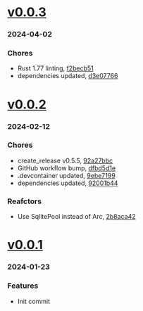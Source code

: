 # <a href='https://github.com/mrjackwills/sysup/releases/tag/v0.0.3'>v0.0.3</a>
### 2024-04-02

### Chores
+ Rust 1.77 linting, [f2becb51](https://github.com/mrjackwills/sysup/commit/f2becb51a01bb5f73cc4661c565a275d76a16193)
+ dependencies updated, [d3e07766](https://github.com/mrjackwills/sysup/commit/d3e07766363f9d86eff036fdfc084d28e81c8646)

# <a href='https://github.com/mrjackwills/sysup/releases/tag/v0.0.2'>v0.0.2</a>
### 2024-02-12

### Chores
+ create_release v0.5.5, [92a27bbc](https://github.com/mrjackwills/sysup/commit/92a27bbcf43ca0a61f551c45862a996a2955b80f)
+ GitHub workflow bump, [dfbd5d1e](https://github.com/mrjackwills/sysup/commit/dfbd5d1e255da1a4bd519f752cbdcc17341085a9)
+ .devcontainer updated, [9ebe7199](https://github.com/mrjackwills/sysup/commit/9ebe719954dfc491d5c56824a31fe0d01a1f2083)
+ dependencies updated, [92001b44](https://github.com/mrjackwills/sysup/commit/92001b448d90a49aad926ed2e2ae100b371b840c)

### Reafctors
+ Use SqlitePool instead of Arc<SqlitePool>, [2b8aca42](https://github.com/mrjackwills/sysup/commit/2b8aca424762246ad4ce6c8d48b5ec1b16ff7ada)

# <a href='https://github.com/mrjackwills/sysup/releases/tag/v0.0.1'>v0.0.1</a>
### 2024-01-23

### Features
+ Init commit
